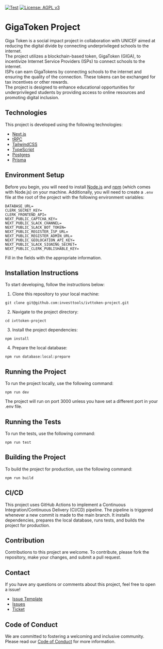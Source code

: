 [![Test](https://github.com/investtools/ivttoken_frontend/actions/workflows/main.yml/badge.svg)](https://github.com/investtools/ivttoken_frontend/actions/workflows/main.yml) [![License: AGPL v3](https://img.shields.io/badge/License-AGPL%20v3-blue.svg)](https://www.gnu.org/licenses/agpl-3.0)

# GigaToken Project

Giga Token is a social impact project in collaboration with UNICEF aimed at reducing the digital divide by connecting underprivileged schools to the internet.  
The project utilizes a blockchain-based token, GigaToken (GIGA), to incentivize Internet Service Providers (ISPs) to connect schools to the internet.  
ISPs can earn GigaTokens by connecting schools to the internet and ensuring the quality of the connection.
These tokens can be exchanged for tax incentives or other rewards.  
The project is designed to enhance educational opportunities for underprivileged students by providing access to online resources and promoting digital inclusion.

## Technologies

This project is developed using the following technologies:

- [Next.js](https://nextjs.org/)
- [tRPC](https://trpc.io/)
- [TailwindCSS](https://tailwindcss.com/)
- [TypeScript](https://www.typescriptlang.org/)
- [Postgres](https://www.postgresql.org/) 
- [Prisma](https://www.prisma.io/)
## Environment Setup

Before you begin, you will need to install [Node.js](https://nodejs.org/en/download/) and [npm](https://www.npmjs.com/get-npm) (which comes with Node.js) on your machine.
Additionally, you will need to create a `.env` file at the root of the project with the following environment variables:

```
DATABASE_URL=
CLERK_SECRET_KEY=
CLERK_FRONTEND_API=
NEXT_PUBLIC_CAPTCHA_KEY=
NEXT_PUBLIC_SLACK_CHANNEL=
NEXT_PUBLIC_SLACK_BOT_TOKEN=
NEXT_PUBLIC_REGISTER_ISP_URL=
NEXT_PUBLIC_REGISTER_ADMIN_URL=
NEXT_PUBLIC_GEOLOCATION_API_KEY=
NEXT_PUBLIC_SLACK_SIGNING_SECRET=
NEXT_PUBLIC_CLERK_PUBLISHABLE_KEY=
```
Fill in the fields with the appropriate information.
## Installation Instructions

To start developing, follow the instructions below:
1. Clone this repository to your local machine:
```
git clone git@github.com:investtools/ivttoken-project.git
```
2. Navigate to the project directory:
```
cd ivttoken-project
```
3. Install the project dependencies:
```
npm install
```
4. Prepare the local database:
```
npm run database:local:prepare
```
## Running the Project

To run the project locally, use the following command:
```
npm run dev
```
The project will run on port 3000 unless you have set a different port in your .env file.
## Running the Tests

To run the tests, use the following command:
```
npm run test
```
## Building the Project

To build the project for production, use the following command:
```
npm run build
```
## CI/CD

This project uses GitHub Actions to implement a Continuous Integration/Continuous Delivery (CI/CD) pipeline. The pipeline is triggered whenever a new commit is made to the main branch. It installs dependencies, prepares the local database, runs tests, and builds the project for production.
## Contribution

Contributions to this project are welcome. To contribute, please fork the repository, make your changes, and submit a pull request.
## Contact

If you have any questions or comments about this project, feel free to open a issue!
- [Issue Template](ISSUE_TEMPLATE.md)
- [Issues](https://github.com/investtools/ivttoken_frontend/issues)
- [Ticket](https://ivttoken.vercel.app/dev/open-ticket)

## Code of Conduct
We are committed to fostering a welcoming and inclusive community. Please read our [Code of Conduct](CODE_OF_CONDUCT.md) for more information.
